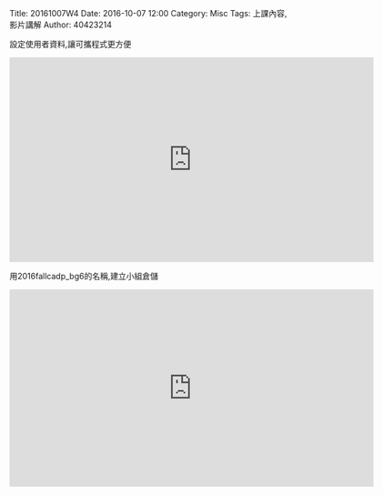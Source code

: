 Title: 20161007W4
Date: 2016-10-07 12:00
Category: Misc
Tags: 上課內容, 影片講解
Author: 40423214

<p>設定使用者資料,讓可攜程式更方便</p>
<iframe src="https://player.vimeo.com/video/191050855" width="640" height="360" frameborder="0" webkitallowfullscreen mozallowfullscreen allowfullscreen></iframe>

<p>用2016fallcadp_bg6的名稱,建立小組倉儲</p>
<iframe src="https://player.vimeo.com/video/191050857" width="640" height="347" frameborder="0" webkitallowfullscreen mozallowfullscreen allowfullscreen></iframe>
